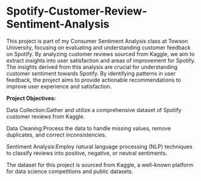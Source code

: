 # Spotify-Customer-Review-Sentiment-Analysis

This project is part of my Consumer Sentiment Analysis class at Towson University, focusing on evaluating and understanding customer feedback on Spotify. By analyzing customer reviews sourced from Kaggle, we aim to extract insights into user satisfaction and areas of improvement for Spotify. The insights derived from this analysis are crucial for understanding customer sentiment towards Spotify. By identifying patterns in user feedback, the project aims to provide actionable recommendations to improve user experience and satisfaction.

**Project Objectives:**

Data Collection:Gather and utilize a comprehensive dataset of Spotify customer reviews from Kaggle.

Data Cleaning:Process the data to handle missing values, remove duplicates, and correct inconsistencies.

Sentiment Analysis:Employ natural language processing (NLP) techniques to classify reviews into positive, negative, or neutral sentiments.

The dataset for this project is sourced from Kaggle, a well-known platform for data science competitions and public datasets.
